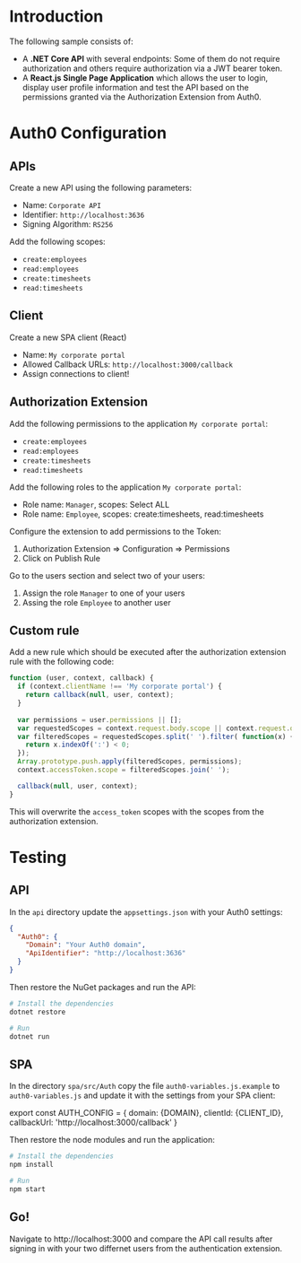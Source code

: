 # Introduction

The following sample consists of:

* A **.NET Core API** with several endpoints: Some of them do not require authorization and others require authorization via a JWT bearer token.
* A **React.js Single Page Application** which allows the user to login, display user profile information and test the API based on the permissions granted via the Authorization Extension from Auth0.

# Auth0 Configuration

## APIs

Create a new API using the following parameters:

* Name: `Corporate API`
* Identifier: `http://localhost:3636`
* Signing Algorithm: `RS256`

Add the following scopes:

* `create:employees`
* `read:employees`
* `create:timesheets`
* `read:timesheets`

## Client

Create a new SPA client (React)

* Name: `My corporate portal`
* Allowed Callback URLs: `http://localhost:3000/callback`
* Assign connections to client!

## Authorization Extension

Add the following permissions to the application `My corporate portal`:

* `create:employees`
* `read:employees`
* `create:timesheets`
* `read:timesheets`

Add the following roles to the application `My corporate portal`:

* Role name: `Manager`, scopes: Select ALL
* Role name: `Employee`, scopes: create:timesheets, read:timesheets

Configure the extension to add permissions to the Token:
1. Authorization Extension => Configuration => Permissions
2. Click on Publish Rule

Go to the users section and select two of your users:
1. Assign the role `Manager` to one of your users
2. Assing the role `Employee` to another user

## Custom rule

Add a new rule which should be executed after the authorization extension rule with the following code:

```javascript
function (user, context, callback) {
  if (context.clientName !== 'My corporate portal') {
    return callback(null, user, context);
  }
  
  var permissions = user.permissions || [];
  var requestedScopes = context.request.body.scope || context.request.query.scope;
  var filteredScopes = requestedScopes.split(' ').filter( function(x) {
    return x.indexOf(':') < 0;
  });
  Array.prototype.push.apply(filteredScopes, permissions);
  context.accessToken.scope = filteredScopes.join(' ');

  callback(null, user, context);
}
```

This will overwrite the `access_token` scopes with the scopes from the authorization extension.

# Testing
## API
In the `api` directory update the `appsettings.json` with your Auth0 settings:

```json
{
  "Auth0": {
    "Domain": "Your Auth0 domain",
    "ApiIdentifier": "http://localhost:3636"
  } 
}
```

Then restore the NuGet packages and run the API:

```bash
# Install the dependencies
dotnet restore

# Run
dotnet run
```

## SPA
In the directory `spa/src/Auth` copy the file `auth0-variables.js.example`
to `auth0-variables.js` and update it with the settings from your SPA client:

export const AUTH_CONFIG = {
  domain: {DOMAIN},
  clientId: {CLIENT_ID},
  callbackUrl: 'http://localhost:3000/callback'
}

Then restore the node modules and run the application:

```bash
# Install the dependencies
npm install

# Run
npm start
```

## Go!
Navigate to http://localhost:3000 and compare the API call results after signing in with your two differnet users from the authentication extension.
